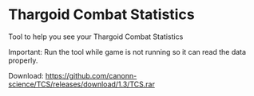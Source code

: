 # Thargoid Combat Statistics
Tool to help you see your Thargoid Combat Statistics

Important: Run the tool while game is not running so it can read the data properly.

Download: https://github.com/canonn-science/TCS/releases/download/1.3/TCS.rar
